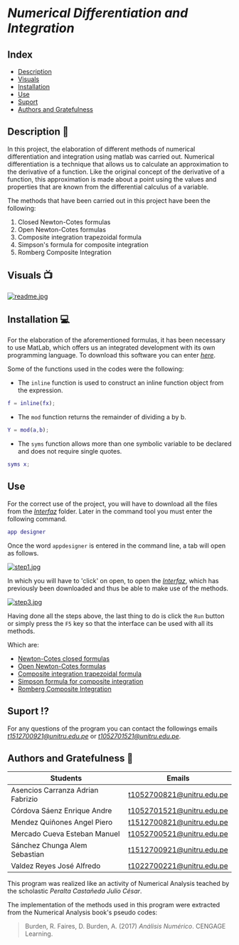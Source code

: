 # ***Numerical Differentiation and Integration***






## **Index**
  
  * [Description](https://github.com/AdrianAsen/Analisis-Numerico/blob/main/DOCS/Descripci%C3%B3n.md)
  * [Visuals](https://github.com/AdrianAsen/Analisis-Numerico/blob/main/DOCS/Visuales.md)
  * [Installation](https://github.com/AdrianAsen/Analisis-Numerico/blob/main/DOCS/Instalaci%C3%B3n.md)
  * [Use](https://github.com/AdrianAsen/Analisis-Numerico/blob/main/DOCS/Uso.md)
  * [Suport](https://github.com/AdrianAsen/Analisis-Numerico/blob/main/DOCS/Soporte.md)
  * [Authors and Gratefulness](https://github.com/AdrianAsen/Analisis-Numerico/blob/main/DOCS/Autores.md)
  
## **Description** :page_with_curl:

In this project, the elaboration of different methods of numerical differentiation and integration using matlab was carried out. Numerical differentiation is a technique that allows us to calculate an approximation to the derivative of a function. Like the original concept of the derivative of a function, this approximation is made about a point using the values ​​and properties that are known from the differential calculus of a variable.

The methods that have been carried out in this project have been the following:

1. Closed Newton-Cotes formulas
2. Open Newton-Cotes formulas
3. Composite integration trapezoidal formula
4. Simpson's formula for composite integration
5. Romberg Composite Integration


## **Visuals** :tv:
  
[![readme.jpg](https://i.postimg.cc/2jMZYdS7/readme.jpg)](https://postimg.cc/kDN4Fb82)

## **Installation** :computer:

For the elaboration of the aforementioned formulas, it has been necessary to use MatLab, which offers us an integrated development with its own programming language. To download this software you can enter [*here*](https://es.mathworks.com/products/get-matlab.html?s_tid=gn_getml "Link Matlab").

Some of the functions used in the codes were the following:
* The `inline` function is used to construct an inline function object from the expression.

```matlab
f = inline(fx);
```
* The `mod` function returns the remainder of dividing a by b.
```matlab
Y = mod(a,b);
```
* The `syms` function allows more than one symbolic variable to be declared and does not require single quotes.
```matlab
syms x;
```

## **Use**

For the correct use of the project, you will have to download all the files from the [*Interfaz*](https://github.com/AdrianAsen/Integracion/tree/main/Interfaz) folder.
Later in the command tool you must enter the following command.
```matlab
app designer
```
Once the word `appdesigner` is entered in the command line, a tab will open as follows.
  
[![step1.jpg](https://i.postimg.cc/wj8VFYKJ/step1.jpg)](https://postimg.cc/tYkWCf4C)
  
In which you will have to 'click' on open, to open the [*Interfaz*](https://github.com/AdrianAsen/Integracion/tree/main/Interfaz), which has previously been downloaded and thus be able to make use of the methods.
  
[![step3.jpg](https://i.postimg.cc/q7gWHdRR/step3.jpg)](https://postimg.cc/jW0Mymy0)
  
Having done all the steps above, the last thing to do is click the `Run` button or simply press the `F5` key so that the interface can be used with all its methods.

Which are:

  
* [Newton-Cotes closed formulas](https://github.com/AdrianAsen/Integracion/blob/main/M%C3%89TODOS/NCcerradas.m)
* [Open Newton-Cotes formulas](https://github.com/AdrianAsen/Integracion/blob/main/M%C3%89TODOS/NCabiertas.m)
* [Composite integration trapezoidal formula](https://github.com/AdrianAsen/Integracion/blob/main/M%C3%89TODOS/ReglaCompuestaTrapezoidal.m)
* [Simpson formula for composite integration](https://github.com/AdrianAsen/Integracion/blob/main/M%C3%89TODOS/ReglaCompuestaSimpson.m)
* [Romberg Composite Integration](https://github.com/AdrianAsen/Integracion/blob/main/M%C3%89TODOS/IntegracionRomberg.m)

## **Suport** :interrobang:

For any questions of the program you can contact the followings emails *t1512700921@unitru.edu.pe* or *t1052701521@unitru.edu.pe*.


## **Authors and Gratefulness** :book:


|       Students     |   Emails   |
|       ----------    |  ---------| 
| Asencios Carranza Adrian Fabrizio|t1052700821@unitru.edu.pe|
| Córdova Sáenz Enrique Andre|t1052701521@unitru.edu.pe|
| Mendez Quiñones Angel Piero|t1512700821@unitru.edu.pe|
| Mercado Cueva Esteban Manuel|t1052700521@unitru.edu.pe|
| Sánchez Chunga Alem Sebastian|t1512700921@unitru.edu.pe|
| Valdez Reyes José Alfredo|t1022700221@unitru.edu.pe|

This program was realized like an activity of Numerical Analysis teached by the scholastic *Peralta Castañeda Julio César*.

The implementation of the methods used in this program were extracted from the  Numerical Analysis book's pseudo codes:
>Burden, R. Faires, D. Burden, A. (2017) *Análisis Numérico*. CENGAGE Learning.
